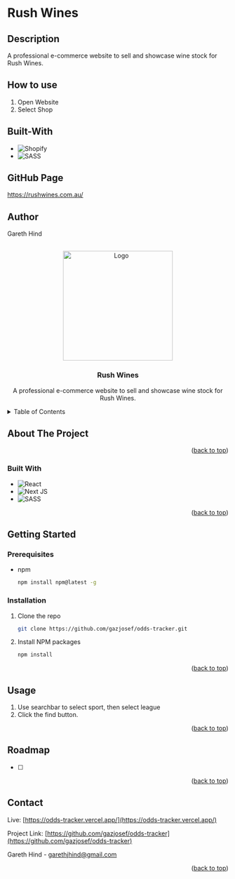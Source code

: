 # Rush Wines

## Description
A professional e-commerce website to sell and showcase wine stock for Rush Wines.

## How to use

1. Open Website
2. Select Shop

## Built-With
- ![Shopify](https://img.shields.io/static/v1?style=for-the-badge&message=Shopify&color=222222&logo=Shopify&logoColor=7AB55C&label=)
- ![SASS](https://img.shields.io/badge/SASS-hotpink.svg?style=for-the-badge&logo=SASS&logoColor=white)

## GitHub Page
https://rushwines.com.au/

## Author
Gareth Hind


<!-- Improved compatibility of back to top link: See: https://github.com/othneildrew/Best-README-Template/pull/73 -->
<a name="readme-top"></a>
<!--
*** Thanks for checking out the Best-README-Template. If you have a suggestion
*** that would make this better, please fork the repo and create a pull request
*** or simply open an issue with the tag "enhancement".
*** Don't forget to give the project a star!
*** Thanks again! Now go create something AMAZING! :D
-->




<!-- PROJECT LOGO -->
<br />
<div align="center">
  <a href="https://github.com/gazjosef/odds-tracker">
    <img src="https://cdn.shopify.com/s/files/1/0566/8736/2257/files/RUSH_STAMP10241024_1_60x@2x.jpg?v=1633675063" alt="Logo" width="250" height="250">
  </a>

<h3 align="center">Rush Wines</h3>

  <p align="center">

A professional e-commerce website to sell and showcase wine stock for Rush Wines.
    <br />
  </p>
</div>



<!-- TABLE OF CONTENTS -->
<details>
  <summary>Table of Contents</summary>
  <ol>
    <li>
      <a href="#about-the-project">About The Project</a>
      <ul>
        <li><a href="#built-with">Built With</a></li>
      </ul>
    </li>
    <li>
      <a href="#getting-started">Getting Started</a>
      <ul>
        <li><a href="#installation">Installation</a></li>
      </ul>
    </li>
    <li><a href="#usage">Usage</a></li>
    <li><a href="#roadmap">Roadmap</a></li>
    <li><a href="#contact">Contact</a></li>
  </ol>
</details>


<!-- ABOUT THE PROJECT -->
## About The Project

<p align="right">(<a href="#readme-top">back to top</a>)</p>

### Built With

- ![React](https://img.shields.io/badge/react-%2320232a.svg?style=for-the-badge&logo=react&logoColor=%2361DAFB)
- ![Next JS](https://img.shields.io/badge/Next-black?style=for-the-badge&logo=next.js&logoColor=white)
- ![SASS](https://img.shields.io/badge/SASS-hotpink.svg?style=for-the-badge&logo=SASS&logoColor=white)


<p align="right">(<a href="#readme-top">back to top</a>)</p>



<!-- GETTING STARTED -->
## Getting Started

### Prerequisites

* npm
  ```sh
  npm install npm@latest -g
  ```

### Installation

1. Clone the repo
   ```sh
   git clone https://github.com/gazjosef/odds-tracker.git
   ```
2. Install NPM packages
   ```sh
   npm install
   ```

<p align="right">(<a href="#readme-top">back to top</a>)</p>



<!-- USAGE EXAMPLES -->
## Usage

1. Use searchbar to select sport, then select league
2. Click the find button.

<p align="right">(<a href="#readme-top">back to top</a>)</p>



<!-- ROADMAP -->
## Roadmap

- [ ] 


<!-- See the [open issues](https://github.com/github_username/repo_name/issues) for a full list of proposed features (and known issues). -->

<p align="right">(<a href="#readme-top">back to top</a>)</p>



<!-- CONTACT -->
## Contact


Live: [https://odds-tracker.vercel.app/](https://odds-tracker.vercel.app/)

Project Link: [https://github.com/gazjosef/odds-tracker](https://github.com/gazjosef/odds-tracker)

Gareth Hind - garethjhind@gmail.com

<p align="right">(<a href="#readme-top">back to top</a>)</p>


